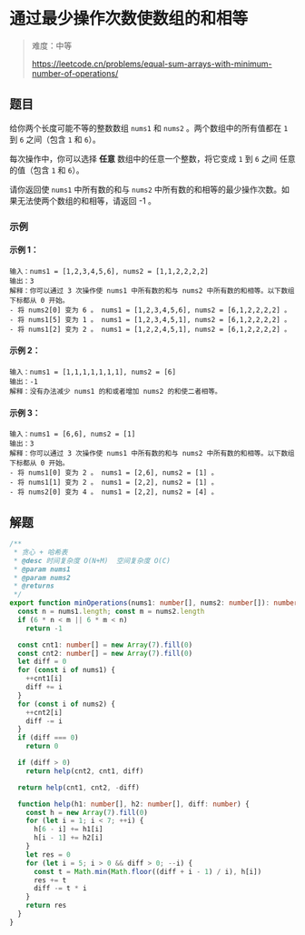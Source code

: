 # 通过最少操作次数使数组的和相等

> 难度：中等
>
> https://leetcode.cn/problems/equal-sum-arrays-with-minimum-number-of-operations/

## 题目

给你两个长度可能不等的整数数组 `nums1` 和 `nums2` 。两个数组中的所有值都在 `1` 到 `6` 之间（包含 `1` 和 `6`）。

每次操作中，你可以选择 **任意** 数组中的任意一个整数，将它变成 `1` 到 `6` 之间 任意 的值（包含 `1` 和 `6`）。

请你返回使 `nums1` 中所有数的和与 `nums2` 中所有数的和相等的最少操作次数。如果无法使两个数组的和相等，请返回 -1 。

### 示例

#### 示例 1：

```
输入：nums1 = [1,2,3,4,5,6], nums2 = [1,1,2,2,2,2]
输出：3
解释：你可以通过 3 次操作使 nums1 中所有数的和与 nums2 中所有数的和相等。以下数组下标都从 0 开始。
- 将 nums2[0] 变为 6 。 nums1 = [1,2,3,4,5,6], nums2 = [6,1,2,2,2,2] 。
- 将 nums1[5] 变为 1 。 nums1 = [1,2,3,4,5,1], nums2 = [6,1,2,2,2,2] 。
- 将 nums1[2] 变为 2 。 nums1 = [1,2,2,4,5,1], nums2 = [6,1,2,2,2,2] 。
```

#### 示例 2：

```
输入：nums1 = [1,1,1,1,1,1,1], nums2 = [6]
输出：-1
解释：没有办法减少 nums1 的和或者增加 nums2 的和使二者相等。
```

#### 示例 3：

```
输入：nums1 = [6,6], nums2 = [1]
输出：3
解释：你可以通过 3 次操作使 nums1 中所有数的和与 nums2 中所有数的和相等。以下数组下标都从 0 开始。
- 将 nums1[0] 变为 2 。 nums1 = [2,6], nums2 = [1] 。
- 将 nums1[1] 变为 2 。 nums1 = [2,2], nums2 = [1] 。
- 将 nums2[0] 变为 4 。 nums1 = [2,2], nums2 = [4] 。
```

## 解题

```ts 
/**
 * 贪心 + 哈希表
 * @desc 时间复杂度 O(N+M)  空间复杂度 O(C)
 * @param nums1
 * @param nums2
 * @returns
 */
export function minOperations(nums1: number[], nums2: number[]): number {
  const n = nums1.length; const m = nums2.length
  if (6 * n < m || 6 * m < n)
    return -1

  const cnt1: number[] = new Array(7).fill(0)
  const cnt2: number[] = new Array(7).fill(0)
  let diff = 0
  for (const i of nums1) {
    ++cnt1[i]
    diff += i
  }
  for (const i of nums2) {
    ++cnt2[i]
    diff -= i
  }
  if (diff === 0)
    return 0

  if (diff > 0)
    return help(cnt2, cnt1, diff)

  return help(cnt1, cnt2, -diff)

  function help(h1: number[], h2: number[], diff: number) {
    const h = new Array(7).fill(0)
    for (let i = 1; i < 7; ++i) {
      h[6 - i] += h1[i]
      h[i - 1] += h2[i]
    }
    let res = 0
    for (let i = 5; i > 0 && diff > 0; --i) {
      const t = Math.min(Math.floor((diff + i - 1) / i), h[i])
      res += t
      diff -= t * i
    }
    return res
  }
}
```